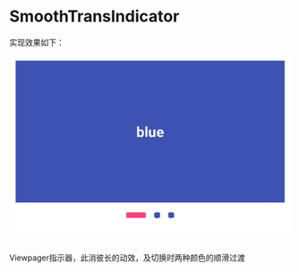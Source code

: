 # SmoothTransIndicator

实现效果如下：   

![实现效果：](https://github.com/VDshixiaoming/SmoothTransIndicator/blob/master/screenshot1.gif)  

Viewpager指示器，此消彼长的动效，及切换时两种颜色的顺滑过渡
